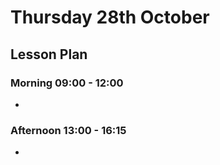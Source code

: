 # Thursday 28th October

## Lesson Plan

### Morning 09:00 - 12:00

+ 

### Afternoon 13:00 - 16:15

+ 
